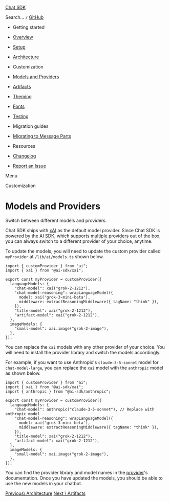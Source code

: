 [Chat SDK](https://chat-sdk.dev/)

Search…
`/` [GitHub](https://github.com/vercel/ai-chatbot)

- Getting started

- [Overview](https://chat-sdk.dev/docs/getting-started/overview)
- [Setup](https://chat-sdk.dev/docs/getting-started/setup)
- [Architecture](https://chat-sdk.dev/docs/getting-started/architecture)

- Customization

- [Models and Providers](https://chat-sdk.dev/docs/customization/models-and-providers)
- [Artifacts](https://chat-sdk.dev/docs/customization/artifacts)
- [Theming](https://chat-sdk.dev/docs/customization/theming)
- [Fonts](https://chat-sdk.dev/docs/customization/fonts)
- [Testing](https://chat-sdk.dev/docs/customization/testing)

- Migration guides

- [Migrating to Message Parts](https://chat-sdk.dev/docs/migration-guides/message-parts)

- Resources

- [Changelog](https://chat-sdk.dev/docs/resources/changelog)
- [Report an Issue](https://chat-sdk.dev/docs/resources/issue)

Menu

Customization

# Models and Providers

Switch between different models and providers.

Chat SDK ships with [xAI](https://sdk.vercel.ai/providers/ai-sdk-providers/xai) as the default model provider. Since Chat SDK is powered by the [AI SDK](https://sdk.vercel.ai/), which supports [multiple providers](https://sdk.vercel.ai/providers/ai-sdk-providers) out of the box, you can always switch to a different provider of your choice, anytime.

To update the models, you will need to update the custom provider called `myProvider` at `/lib/ai/models.ts` shown below.

```font-mono
import { customProvider } from "ai";
import { xai } from "@ai-sdk/xai";

export const myProvider = customProvider({
  languageModels: {
    "chat-model": xai("grok-2-1212"),
    "chat-model-reasoning": wrapLanguageModel({
      model: xai('grok-3-mini-beta'),
      middleware: extractReasoningMiddleware({ tagName: "think" }),
    }),
    "title-model": xai("grok-2-1212"),
    "artifact-model": xai("grok-2-1212"),
  },
  imageModels: {
    "small-model": xai.image("grok-2-image"),
  },
});
```

You can replace the `xai` models with any other provider of your choice. You will need to install the provider library and switch the models accordingly.

For example, if you want to use Anthropic's `claude-3-5-sonnet` model for `chat-model-large`, you can replace the `xai` model with the `anthropic` model as shown below.

```font-mono
import { customProvider } from "ai";
import { xai } from "@ai-sdk/xai";
import { anthropic } from "@ai-sdk/anthropic";

export const myProvider = customProvider({
  languageModels: {
    "chat-model": anthropic("claude-3-5-sonnet"), // Replace with anthropic model
    "chat-model-reasoning": wrapLanguageModel({
      model: xai('grok-3-mini-beta'),
      middleware: extractReasoningMiddleware({ tagName: "think" }),
    }),
    "title-model": xai("grok-2-1212"),
    "artifact-model": xai("grok-2-1212"),
  },
  imageModels: {
    "small-model": xai.image("grok-2-image"),
  },
});
```

You can find the provider library and model names in the [provider](https://sdk.vercel.ai/providers/ai-sdk-providers)'s documentation. Once you have updated the models, you should be able to use the new models in your chatbot.

[Previous\\
Architecture](https://chat-sdk.dev/docs/getting-started/architecture) [Next \\
Artifacts](https://chat-sdk.dev/docs/customization/artifacts)